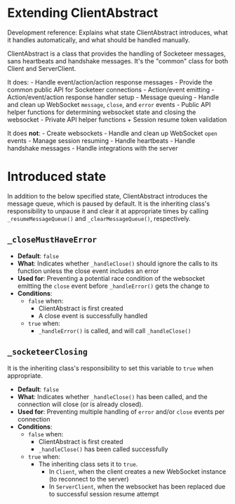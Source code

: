 Extending ClientAbstract
===

Development reference: Explains what state ClientAbstract introduces, what it handles automatically, and what should be handled manually.

ClientAbstract is a class that provides the handling of Socketeer messages, sans heartbeats and handshake messages. It's the "common" class for both Client and ServerClient.

It does:
    - Handle event/action/action response messages
    - Provide the common public API for Socketeer connections
    - Action/event emitting
    - Action/event/action response handler setup
    - Message queuing
    - Handle and clean up WebSocket `message`, `close`, and `error` events
    - Public API helper functions for determining websocket state and closing the websocket
    - Private API helper functions
        + Session resume token validation

It does **not**:
    - Create websockets
    - Handle and clean up WebSocket `open` events
    - Manage session resuming
    - Handle heartbeats
    - Handle handshake messages
    - Handle integrations with the server

Introduced state
===

In addition to the below specified state, ClientAbstract introduces the message queue, which is paused by default. It is the inheriting class's responsibility to unpause it and clear it at appropriate times by calling `_resumeMessageQueue()` and `_clearMessageQueue()`, respectively.

`_closeMustHaveError`
---

* **Default**: `false`
* **What**: Indicates whether `_handleClose()` should ignore the calls to its function unless the close event includes an error
* **Used for**: Preventing a potential race condition of the websocket emitting the `close` event before `_handleError()` gets the change to
* **Conditions**:
    - `false` when:
        + ClientAbstract is first created
        + A close event is successfully handled
    - `true` when:
        + `_handleError()` is called, and will call `_handleClose()`

`_socketeerClosing`
---

It is the inheriting class's responsibility to set this variable to `true` when appropriate.

* **Default**: `false`
* **What**: Indicates whether `_handleClose()` has been called, and the connection will close (or is already closed).
* **Used for**: Preventing multiple handling of `error` and/or `close` events per connection
* **Conditions**:
    - `false` when:
        + ClientAbstract is first created
        + `_handleClose()` has been called successfully
    - `true` when:
        + The inheriting class sets it to `true`.
            * In `Client`, when the client creates a new WebSocket instance (to reconnect to the server)
            * In `ServerClient`, when the websocket has been replaced due to successful session resume attempt